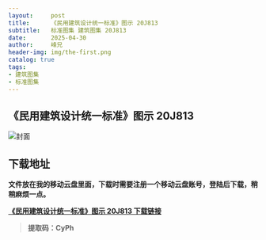 ```yaml
---
layout:     post
title:      《民用建筑设计统一标准》图示 20J813
subtitle:   标准图集 建筑图集 20J813
date:       2025-04-30
author:     峰兄
header-img: img/the-first.png
catalog: true
tags:
- 建筑图集
- 标准图集
---
```

## 《民用建筑设计统一标准》图示 20J813
![封面](https://pic1.imgdb.cn/item/681088e558cb8da5c8d429df.png)

## 下载地址 ##
**文件放在我的移动云盘里面，下载时需要注册一个移动云盘账号，登陆后下载，稍稍麻烦一点。**  
  
[**《民用建筑设计统一标准》图示 20J813 下载链接**](https://caiyun.139.com/m/i?105CpA2xK9fE7)

> **提取码：CyPh**
